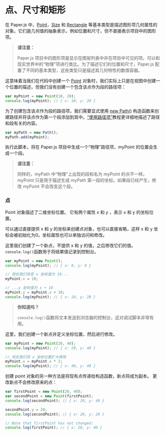 # 点、尺寸和矩形

在 Paper.js 中，[Point](http://paperjs.org/reference/point)，[Size](http://paperjs.org/reference/size) 和 [Rectangle](http://paperjs.org/reference/rectangle) 等基本类型是描述图形项几何属性的对象。它们是几何值的抽象表示，例如位置和尺寸，但不直接表示项目中的图形项。

> **请注意：**
>
> Paper.js 项目中的图形项是显示在图层列表中并在项目中可见的项。可以和现实世界中的“物理”项进行类比。为了描述它们的位置和尺寸，Paper.js 配置了不同的基本类型，这些类型只是描述其几何特性的数值容器。

这意味着当我们在代码中创建一个 [Point](http://paperjs.org/reference/point) 对象时，我们实际上只是在视图中创建一个位置的描述，但我们没有创建一个包含该点作为段的路径项：

```js
var myPoint = new Point(10, 20); 
console.log(myPoint); // { x: 10, y: 20 }
```

为了创建包含该点作为段的路径项，我们需要显式使用 [new Path\(\)](http://paperjs.org/reference/path#path) 构造函数来创建路径并将该点作为第一个段添加到其中。[“使用路径项”](http://paperjs.org/tutorials/paths/working-with-path-items/)教程更详细地描述了路径和段有关的内容。

```js
var myPath = new Path();
myPath.add(myPoint);
```

执行此脚本，将在 Paper.js 项目中生成一个“物理”路径项，myPoint 的位置会生成一个段。

> **请注意：**
>
> 同样的，myPath 中“物理”上出现的段和名为 myPoint 的点不一样。myPoint 只是用于描述生成 myPath 第一段的坐标。如果段已经产生，修改 myPoint 不会改变这个段。

### 点

Point 对象描述了二维坐标位置。 它有两个属性 x 和 y ，表示 x 和 y 的坐标位置。

可以通过直接提供 x 和 y 的坐标来创建点对象，也可以直接省略，这样 x 和 y 坐标会被初始化为0。坐标属性也可以单独访问和修改。

这里我们创建了一个新点，不提供 x 和 y 的值，之后修改它们的值。`console.log()`函数用于将结果值记录到控制台。

```js
var myPoint = new Point();
console.log(myPoint); // { x: 0, y: 0 }

// 现在我们改变 x 坐标值为 10...
myPoint.x = 10;

// ...y 坐标值为 x + 10
myPoint.y = myPoint.x + 10;
console.log(myPoint); // { x: 10, y: 20 }
```

> **你知道吗？**
>
> `console.log()`函数将文本发送到浏览器的控制台，这对调试脚本非常有用。

这里，我们创建一个新点并定义坐标位置，然后进行修改。

```js
var myPoint = new Point(20, 40);
console.log(myPoint); // { x: 20, y: 40 }

// 现在我们将 x 坐标位置扩大两倍
myPoint.x = myPoint.x * 2;
console.log(myPoint); // { x: 40, y: 40 }
```

创建 point 对象的另一种方法是将现有点传递给构造函数，新点将成为副本。 更改新点不会修改原来的点：

```js
var firstPoint = new Point(20, 40);
var secondPoint = new Point(firstPoint);
console.log(secondPoint); // { x: 20, y: 40 }

secondPoint.y = 20;
console.log(secondPoint); // { x: 20, y: 20 }

// Note that firstPoint has not changed:
console.log(firstPoint); // { x: 20, y: 40 }
```



